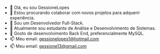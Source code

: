 - 👋 Olá, eu sou GessioneLopes
- 👀 Estou procurando colaborar com novos projetos para adquerir experiência.
- 🌱 Sou um Desenvolvedor Full-Stack.
- 🔭 Atualmente sou estudante de Análise e Desenvolvimento de Sistemas.
- 💞️ Gosto de desenvolvimento Back End, preferencialmente MySQL.
- 📫 Meu email: gessionelopes1@hotmail.com
- 📫 Meu email: gessione13@gmail.com

